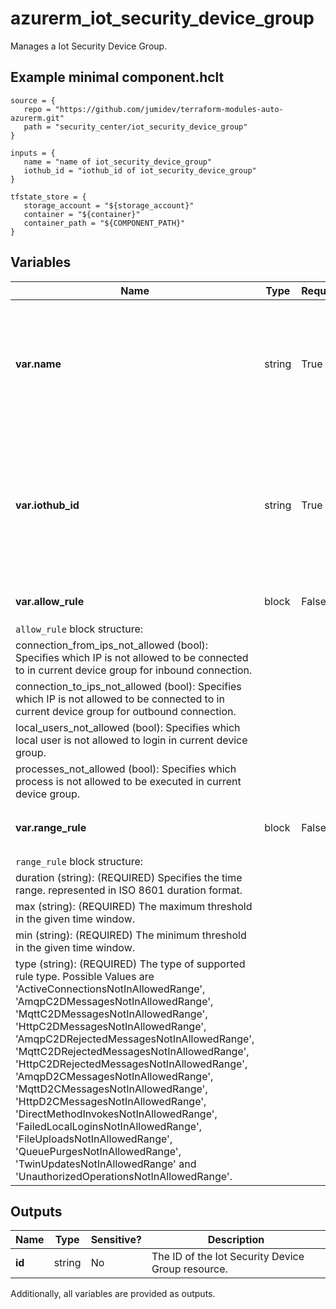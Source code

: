 # azurerm_iot_security_device_group

Manages a Iot Security Device Group.

## Example minimal component.hclt

```hcl
source = {
   repo = "https://github.com/jumidev/terraform-modules-auto-azurerm.git" 
   path = "security_center/iot_security_device_group" 
}

inputs = {
   name = "name of iot_security_device_group" 
   iothub_id = "iothub_id of iot_security_device_group" 
}

tfstate_store = {
   storage_account = "${storage_account}" 
   container = "${container}" 
   container_path = "${COMPONENT_PATH}" 
}

```

## Variables

| Name | Type | Required? |  Description |
| ---- | ---- | --------- |  ----------- |
| **var.name** | string | True | Specifies the name of the Device Security Group. Changing this forces a new resource to be created. | 
| **var.iothub_id** | string | True | The ID of the IoT Hub which to link the Security Device Group to. Changing this forces a new resource to be created. | 
| **var.allow_rule** | block | False | an `allow_rule` blocks. | 
| `allow_rule` block structure: || 
|   connection_from_ips_not_allowed (bool): Specifies which IP is not allowed to be connected to in current device group for inbound connection. ||
|   connection_to_ips_not_allowed (bool): Specifies which IP is not allowed to be connected to in current device group for outbound connection. ||
|   local_users_not_allowed (bool): Specifies which local user is not allowed to login in current device group. ||
|   processes_not_allowed (bool): Specifies which process is not allowed to be executed in current device group. ||
| **var.range_rule** | block | False | One or more `range_rule` blocks. | 
| `range_rule` block structure: || 
|   duration (string): (REQUIRED) Specifies the time range. represented in ISO 8601 duration format. ||
|   max (string): (REQUIRED) The maximum threshold in the given time window. ||
|   min (string): (REQUIRED) The minimum threshold in the given time window. ||
|   type (string): (REQUIRED) The type of supported rule type. Possible Values are 'ActiveConnectionsNotInAllowedRange', 'AmqpC2DMessagesNotInAllowedRange', 'MqttC2DMessagesNotInAllowedRange', 'HttpC2DMessagesNotInAllowedRange', 'AmqpC2DRejectedMessagesNotInAllowedRange', 'MqttC2DRejectedMessagesNotInAllowedRange', 'HttpC2DRejectedMessagesNotInAllowedRange', 'AmqpD2CMessagesNotInAllowedRange', 'MqttD2CMessagesNotInAllowedRange', 'HttpD2CMessagesNotInAllowedRange', 'DirectMethodInvokesNotInAllowedRange', 'FailedLocalLoginsNotInAllowedRange', 'FileUploadsNotInAllowedRange', 'QueuePurgesNotInAllowedRange', 'TwinUpdatesNotInAllowedRange' and 'UnauthorizedOperationsNotInAllowedRange'. ||



## Outputs

| Name | Type | Sensitive? | Description |
| ---- | ---- | --------- | --------- |
| **id** | string | No  | The ID of the Iot Security Device Group resource. | 

Additionally, all variables are provided as outputs.

